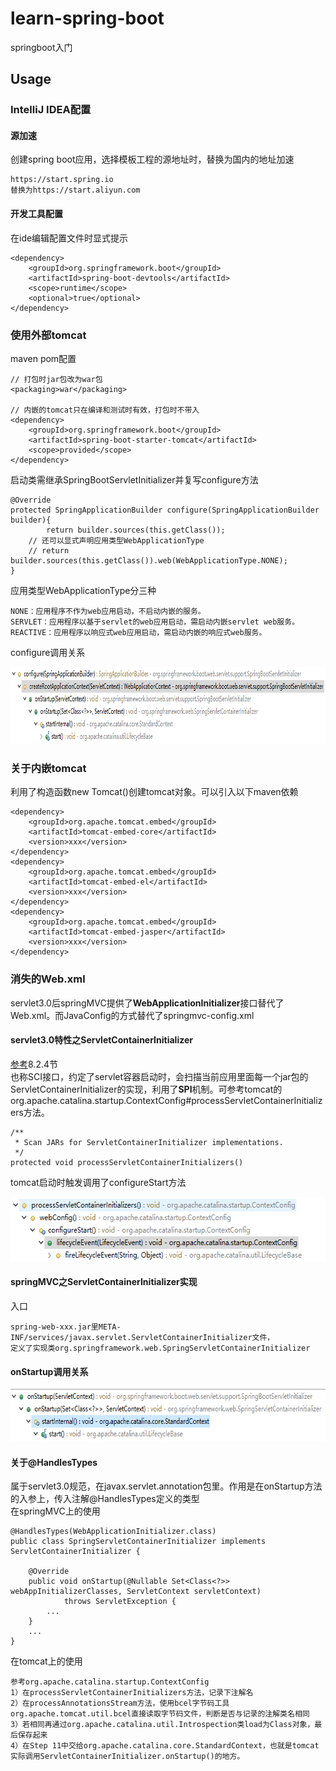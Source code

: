 # learn-spring-boot
springboot入门 

## Usage
### IntelliJ IDEA配置
#### 源加速
创建spring boot应用，选择模板工程的源地址时，替换为国内的地址加速
```
https://start.spring.io
替换为https://start.aliyun.com
```
#### 开发工具配置 
在ide编辑配置文件时显式提示
```
<dependency>
    <groupId>org.springframework.boot</groupId>
    <artifactId>spring-boot-devtools</artifactId>
    <scope>runtime</scope>
    <optional>true</optional>
</dependency>
```
### 使用外部tomcat
maven pom配置
```
// 打包时jar包改为war包
<packaging>war</packaging>

// 内嵌的tomcat只在编译和测试时有效，打包时不带入
<dependency>
    <groupId>org.springframework.boot</groupId>
    <artifactId>spring-boot-starter-tomcat</artifactId>
    <scope>provided</scope>
</dependency>
```
启动类需继承SpringBootServletInitializer并复写configure方法
```
@Override
protected SpringApplicationBuilder configure(SpringApplicationBuilder builder){
        return builder.sources(this.getClass());
	// 还可以显式声明应用类型WebApplicationType
	// return builder.sources(this.getClass()).web(WebApplicationType.NONE);
}
```
应用类型WebApplicationType分三种
```
NONE：应用程序不作为web应用启动，不启动内嵌的服务。
SERVLET：应用程序以基于servlet的web应用启动，需启动内嵌servlet web服务。
REACTIVE：应用程序以响应式web应用启动，需启动内嵌的响应式web服务。
```
configure调用关系
<div align=center><img width="917" height="123" src="https://github.com/handsomestWei/full-stack-note/blob/main/learn-spring-boot/doc/configure-caller.png" /></div>

### 关于内嵌tomcat
利用了构造函数new Tomcat()创建tomcat对象。可以引入以下maven依赖
```
<dependency>
    <groupId>org.apache.tomcat.embed</groupId>
    <artifactId>tomcat-embed-core</artifactId>
    <version>xxx</version>
</dependency>
<dependency>
    <groupId>org.apache.tomcat.embed</groupId>
    <artifactId>tomcat-embed-el</artifactId>
    <version>xxx</version>
</dependency>
<dependency>
    <groupId>org.apache.tomcat.embed</groupId>
    <artifactId>tomcat-embed-jasper</artifactId>
    <version>xxx</version>
</dependency>
```

### 消失的Web.xml    
servlet3.0后springMVC提供了**WebApplicationInitializer**接口替代了Web.xml。而JavaConfig的方式替代了springmvc-config.xml
#### servlet3.0特性之ServletContainerInitializer
[参考](https://www.jcp.org/en/jsr/detail?id=315)8.2.4节   
也称SCI接口，约定了servlet容器启动时，会扫描当前应用里面每一个jar包的ServletContainerInitializer的实现，利用了**SPI**机制。可参考tomcat的org.apache.catalina.startup.ContextConfig#processServletContainerInitializers方法。
```
/**
 * Scan JARs for ServletContainerInitializer implementations.
 */
protected void processServletContainerInitializers()
```
tomcat启动时触发调用了configureStart方法   
<div align=center><img width="594" height="103" src="https://github.com/handsomestWei/full-stack-note/blob/main/learn-spring-boot/doc/servletContainerInitializer-caller.png" /></div>

#### springMVC之ServletContainerInitializer实现
入口
```
spring-web-xxx.jar里META-INF/services/javax.servlet.ServletContainerInitializer文件，
定义了实现类org.springframework.web.SpringServletContainerInitializer
```
#### onStartup调用关系
<div align=center><img width="695" height="84" src="https://github.com/handsomestWei/full-stack-note/blob/main/learn-spring-boot/doc/onStartup-caller.png" /></div>


#### 关于@HandlesTypes
属于servlet3.0规范，在javax.servlet.annotation包里。作用是在onStartup方法的入参上，传入注解@HandlesTypes定义的类型   
在springMVC上的使用
```
@HandlesTypes(WebApplicationInitializer.class)
public class SpringServletContainerInitializer implements ServletContainerInitializer {

	@Override
	public void onStartup(@Nullable Set<Class<?>> webAppInitializerClasses, ServletContext servletContext)
			throws ServletException {
        ... 
    }
    ...
}
```
在tomcat上的使用
```
参考org.apache.catalina.startup.ContextConfig
1）在processServletContainerInitializers方法，记录下注解名
2）在processAnnotationsStream方法，使用bcel字节码工具org.apache.tomcat.util.bcel直接读取字节码文件，判断是否与记录的注解类名相同
3）若相同再通过org.apache.catalina.util.Introspection类load为Class对象，最后保存起来
4）在Step 11中交给org.apache.catalina.core.StandardContext，也就是tomcat实际调用ServletContainerInitializer.onStartup()的地方。
```
